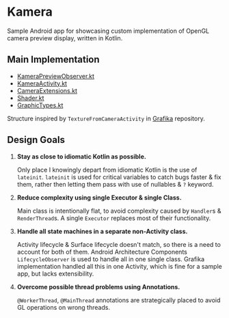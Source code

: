 # Kamera

Sample Android app for showcasing custom implementation of OpenGL camera preview display, written in Kotlin.

## Main Implementation
- [KameraPreviewObserver.kt](https://github.com/trent-dev/Kamera/blob/master/app/src/main/java/com/trent/kamera/kamera/KameraPreviewObserver.kt)
- [KameraActivity.kt](https://github.com/trent-dev/Kamera/blob/master/app/src/main/java/com/trent/kamera/kamera/KameraActivity.kt)
- [CameraExtensions.kt](https://github.com/trent-dev/Kamera/blob/master/app/src/main/java/com/trent/kamera/extensions/CameraExtensions.kt)
- [Shader.kt](https://github.com/trent-dev/Kamera/blob/master/app/src/main/java/com/trent/kamera/gles/shader/Shader.kt)
- [GraphicTypes.kt](https://github.com/trent-dev/Kamera/blob/master/app/src/main/java/com/trent/kamera/customtypes/GraphicTypes.kt)

Structure inspired by `TextureFromCameraActivity` in [Grafika](https://github.com/google/grafika) repository.

## Design Goals

1.   **Stay as close to idiomatic Kotlin as possible.**

     Only place I knowingly depart from idiomatic Kotlin is the use of `lateinit`.
     `lateinit` is used for critical variables to catch bugs faster & fix them,
     rather then letting them pass with use of nullables & `?` keyword.

2.   **Reduce complexity using single Executor & single Class.**

     Main class is intentionally flat, to avoid complexity caused by `Handler`s & `RenderThread`s.
     A single `Executor` replaces most of their functionality.

3.   **Handle all state machines in a separate non-Activity class.**

     Activity lifecycle & Surface lifecycle doesn't match, so there is a need to account for both of them.
     Android Architecture Components `LifecycleObserver` is used to handle all in one single class.
     Grafika implementation handled all this in one Activity, which is fine for a sample app, but lacks extensibility.

4.   **Overcome possible thread problems using Annotations.**

     `@WorkerThread`, `@MainThread` annotations are strategically placed to avoid GL operations on wrong threads.
